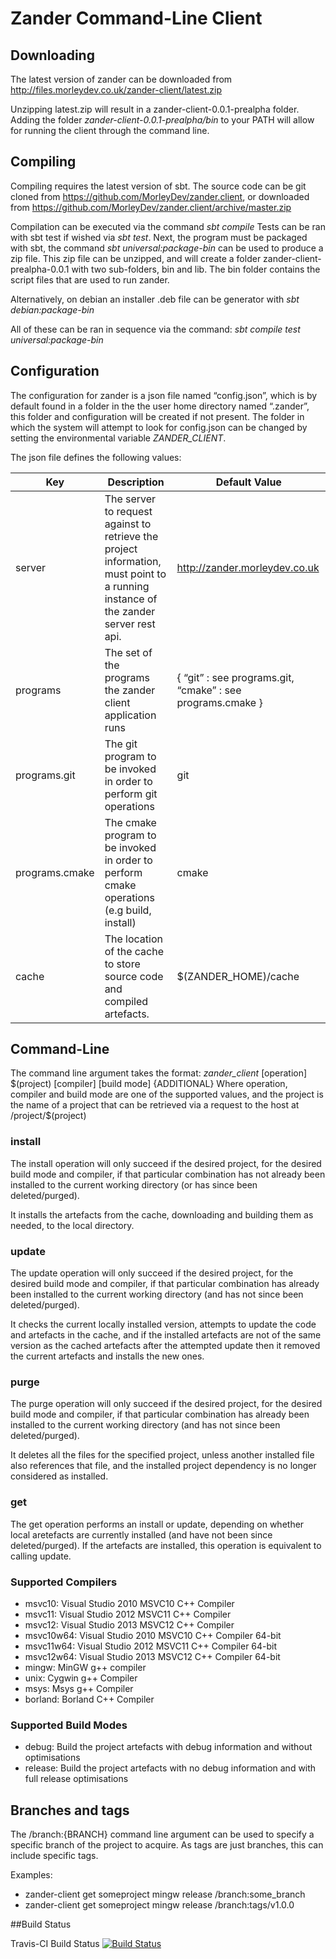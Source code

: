 # Zander Command-Line Client
## Downloading
The latest version of zander can be downloaded from http://files.morleydev.co.uk/zander-client/latest.zip

Unzipping latest.zip will result in a zander-client-0.0.1-prealpha folder. Adding the folder *zander-client-0.0.1-prealpha/bin* to your PATH will allow for running the client through the command line.

## Compiling
Compiling requires the latest version of sbt. The source code can be git cloned from https://github.com/MorleyDev/zander.client, or downloaded from https://github.com/MorleyDev/zander.client/archive/master.zip

Compilation can be executed via the command *sbt compile*
Tests can be ran with sbt test if wished via *sbt test*. Next, the program must be packaged with sbt, the command *sbt universal:package-bin* can be used to produce a zip file. This zip file can be unzipped, and will create a folder zander-client-prealpha-0.0.1 with two sub-folders, bin and lib. The bin folder contains the script files that are used to run zander.

Alternatively, on debian an installer .deb file can be generator with *sbt debian:package-bin*

All of these can be ran in sequence via the command:
*sbt compile test universal:package-bin*

## Configuration
The configuration for zander is a json file named “config.json”, which is by default found in a folder in the the user home directory named “.zander”, this folder and configuration will be created if not present. The folder in which the system will attempt to look for config.json can be changed by setting the environmental variable *ZANDER_CLIENT*.

The json file defines the following values:

| Key | Description | Default Value |
| ------------- |-------------| -----|
| server | The server to request against to retrieve the project information, must point to a running instance of the zander server rest api. | http://zander.morleydev.co.uk |
|programs | The set of the programs the zander client application runs | { “git” : see programs.git, “cmake” : see programs.cmake } |
| programs.git | The git program to be invoked in order to perform git operations | git |
| programs.cmake | The cmake program to be invoked in order to perform cmake operations (e.g build, install) | cmake |
| cache | The location of the cache to store source code and compiled artefacts. | $(ZANDER_HOME)/cache |

## Command-Line
The command line argument takes the format:
*zander_client* [operation] \$(project) [compiler] [build mode] {ADDITIONAL}
Where operation, compiler and build mode are one of the supported values, and the project is the name of a project that can be retrieved via a request to the host at /project/$(project)

### install
The install operation will only succeed if the desired project, for the desired build mode and compiler, if that particular combination has not already been installed to the current working directory (or has since been deleted/purged).

It installs the artefacts from the cache, downloading and building them as needed, to the local directory.

### update
The update operation will only succeed if the desired project, for the desired build mode and compiler, if that particular combination has already been installed to the current working directory (and has not since been deleted/purged).

It checks the current locally installed version, attempts to update the code and artefacts in the cache, and if the installed artefacts are not of the same version as the cached artefacts after the attempted update then it removed the current artefacts and installs the new ones.

### purge
The purge operation will only succeed if the desired project, for the desired build mode and compiler, if that particular combination has already been installed to the current working directory (and has not since been deleted/purged).

It deletes all the files for the specified project, unless another installed file also references that file, and the installed project dependency is no longer considered as installed.

### get
The get operation performs an install or update, depending on whether local aretefacts are currently installed (and have not been since deleted/purged). If the artefacts are installed, this operation is equivalent to calling update.

### Supported Compilers
* msvc10: Visual Studio 2010 MSVC10 C++ Compiler
* msvc11: Visual Studio 2012 MSVC11 C++ Compiler
* msvc12: Visual Studio 2013 MSVC12 C++ Compiler
* msvc10w64: Visual Studio 2010 MSVC10 C++ Compiler 64-bit
* msvc11w64: Visual Studio 2012 MSVC11 C++ Compiler 64-bit
* msvc12w64: Visual Studio 2013 MSVC12 C++ Compiler 64-bit
* mingw: MinGW g++ compiler
* unix: Cygwin g++ Compiler
* msys: Msys g++ Compiler
* borland: Borland C++ Compiler

### Supported Build Modes
* debug: Build the project artefacts with debug information and without optimisations
* release: Build the project artefacts with no debug information and with full release optimisations

## Branches and tags
The /branch:{BRANCH} command line argument can be used to specify a specific branch of the project to acquire. As tags are just branches, this can include specific tags.

Examples:
* zander-client get someproject mingw release /branch:some_branch
* zander-client get someproject mingw release /branch:tags/v1.0.0

##Build Status

Travis-CI Build Status
[![Build Status](https://travis-ci.org/MorleyDev/zander.client.svg?branch=master)](https://travis-ci.org/MorleyDev/zander.client)
